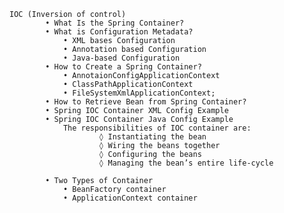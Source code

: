 
	IOC (Inversion of control)
			• What Is the Spring Container?
			• What is Configuration Metadata?
				• XML bases Configuration 
				• Annotation based Configuration
				• Java-based Configuration
			• How to Create a Spring Container?
				• AnnotaionConfigApplicationContext
				• ClassPathApplicationContext
				• FileSystemXmlApplicationContext;
			• How to Retrieve Bean from Spring Container?
			• Spring IOC Container XML Config Example
			• Spring IOC Container Java Config Example
				The responsibilities of IOC container are:
						◊ Instantiating the bean
						◊ Wiring the beans together
						◊ Configuring the beans
						◊ Managing the bean’s entire life-cycle
					
			• Two Types of Container 
				• BeanFactory container
				• ApplicationContext container
